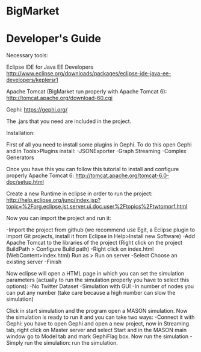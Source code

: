 BigMarket
=========

Developer's Guide
=================

Necessary tools:

Eclipse IDE for Java EE Developers
http://www.eclipse.org/downloads/packages/eclipse-ide-java-ee-developers/keplersr1

Apache Tomcat (BigMarket run properly with Apache Tomcat 6):
http://tomcat.apache.org/download-60.cgi

Gephi:
https://gephi.org/

The .jars that you need are included in the project.

Installation:

First of all you need to install some plugins in Gephi. To do this open Gephi and in Tools>Plugins install:
  -JSONExporter
  -Graph Streaming
  -Complex Generators

Once you have this you can follow this tutorial to install and configure properly Apache Tomcat 6:
http://tomcat.apache.org/tomcat-6.0-doc/setup.html

Create a new Runtime in eclipse in order to run the project:
http://help.eclipse.org/juno/index.jsp?topic=%2Forg.eclipse.jst.server.ui.doc.user%2Ftopics%2Ftwtomprf.html

Now you can import the project and run it:

-Import the project from github (we recommend use Egit, a Eclipse plugin to import Git projects, install it 
from Eclipse in Help>Install new Software)
-Add Apache Tomcat to the libraries of the project (Right click on the project BuildPath > Configure Build path)
-Right click on index.html (WebContent>index.html) Run as > Run on server
-Select Choose an existing server
-Finish

Now eclipse will open a HTML page in which you can set the simulation parameters (actually to run the simulation properly you have to select this options):
  -No Twitter Dataset
  -Simulation with GUI
  -In number of nodes you can put any number (take care because a high number can slow the simulation)
  
Click in start simulation and the program open a MASON simulation. Now the simulation is ready to run it and you can take two ways: 
  -Connect it with Gephi: you have to open Gephi and open a new project, now in Streaming tab, right click on Master server and select Start and in the MASON main window go to Model tab and mark GephiFlag box. Now run the simulation
  -Simply run the simulation: run the simulation. 



